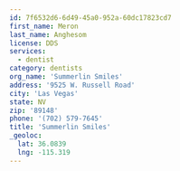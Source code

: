```yaml
---
id: 7f6532d6-6d49-45a0-952a-60dc17823cd7
first_name: Meron
last_name: Anghesom
license: DDS
services:
  - dentist
category: dentists
org_name: 'Summerlin Smiles'
address: '9525 W. Russell Road'
city: 'Las Vegas'
state: NV
zip: '89148'
phone: '(702) 579-7645'
title: 'Summerlin Smiles'
_geoloc:
  lat: 36.0839
  lng: -115.319
---
```

